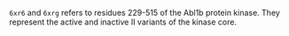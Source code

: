 `6xr6` and `6xrg` refers to residues 229-515 of the Abl1b protein kinase. They represent the active and inactive II variants of the kinase core.